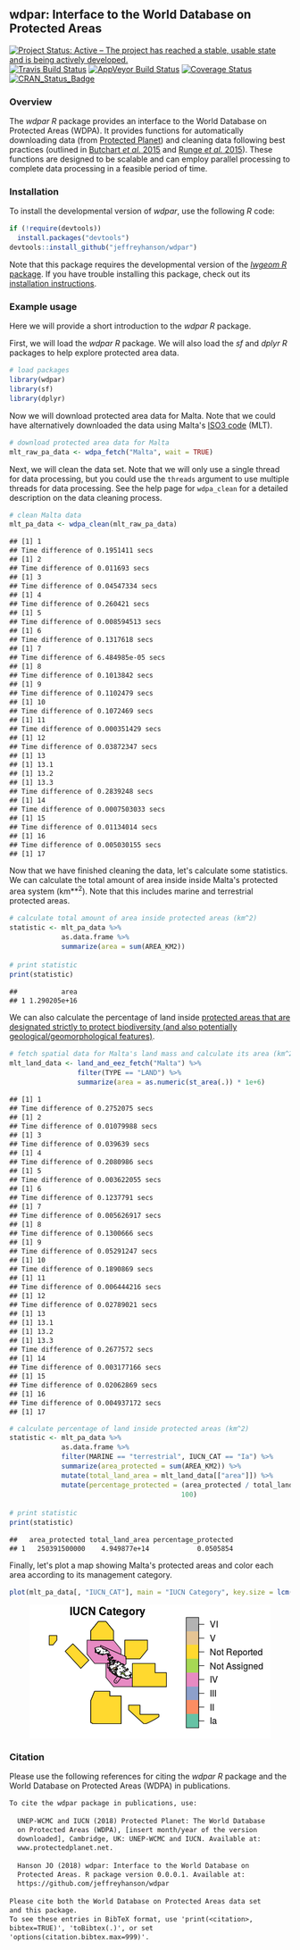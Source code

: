 
<!--- README.md is generated from README.Rmd. Please edit that file -->
wdpar: Interface to the World Database on Protected Areas
---------------------------------------------------------

[![Project Status: Active – The project has reached a stable, usable state and is being actively developed.](http://www.repostatus.org/badges/latest/active.svg)](http://www.repostatus.org/#active) [![Travis Build Status](https://img.shields.io/travis/jeffreyhanson/wdpar/master.svg?label=Mac%20OSX%20%26%20Linux)](https://travis-ci.org/jeffreyhanson/wdpar) [![AppVeyor Build Status](https://img.shields.io/appveyor/ci/jeffreyhanson/wdpa/master.svg?label=Windows)](https://ci.appveyor.com/project/jeffreyhanson/wdpar) [![Coverage Status](https://codecov.io/github/jeffreyhanson/wdpa/coverage.svg?branch=master)](https://codecov.io/github/jeffreyhanson/wdpar?branch=master) [![CRAN\_Status\_Badge](http://www.r-pkg.org/badges/version/wdpa)](https://CRAN.R-project.org/package=wdpar)

### Overview

The *wdpar R* package provides an interface to the World Database on Protected Areas (WDPA). It provides functions for automatically downloading data (from [Protected Planet](http://protectedplanet.net)) and cleaning data following best practices (outlined in [Butchart *et al.* 2015](https://dx.doi.org/10.1111/conl.12158) and [Runge *et al.* 2015](https://dx.doi.org/10.1126/science.aac9180)). These functions are designed to be scalable and can employ parallel processing to complete data processing in a feasible period of time.

### Installation

To install the developmental version of *wdpar*, use the following *R* code:

``` r
if (!require(devtools))
  install.packages("devtools")
devtools::install_github("jeffreyhanson/wdpar")
```

Note that this package requires the developmental version of the [*lwgeom R* package](https://github.com/r-spatial/lwgeom). If you have trouble installing this package, check out its [installation instructions](https://github.com/r-spatial/lwgeom).

### Example usage

Here we will provide a short introduction to the *wdpar R* package.

First, we will load the *wdpar R* package. We will also load the *sf* and *dplyr R* packages to help explore protected area data.

``` r
# load packages
library(wdpar)
library(sf)
library(dplyr)
```

Now we will download protected area data for Malta. Note that we could have alternatively downloaded the data using Malta's [ISO3 code](https://en.wikipedia.org/wiki/ISO_3166-1_alpha-3) (MLT).

``` r
# download protected area data for Malta
mlt_raw_pa_data <- wdpa_fetch("Malta", wait = TRUE)
```

Next, we will clean the data set. Note that we will only use a single thread for data processing, but you could use the `threads` argument to use multiple threads for data processing. See the help page for `wdpa_clean` for a detailed description on the data cleaning process.

``` r
# clean Malta data
mlt_pa_data <- wdpa_clean(mlt_raw_pa_data)
```

    ## [1] 1
    ## Time difference of 0.1951411 secs
    ## [1] 2
    ## Time difference of 0.011693 secs
    ## [1] 3
    ## Time difference of 0.04547334 secs
    ## [1] 4
    ## Time difference of 0.260421 secs
    ## [1] 5
    ## Time difference of 0.008594513 secs
    ## [1] 6
    ## Time difference of 0.1317618 secs
    ## [1] 7
    ## Time difference of 6.484985e-05 secs
    ## [1] 8
    ## Time difference of 0.1013842 secs
    ## [1] 9
    ## Time difference of 0.1102479 secs
    ## [1] 10
    ## Time difference of 0.1072469 secs
    ## [1] 11
    ## Time difference of 0.000351429 secs
    ## [1] 12
    ## Time difference of 0.03872347 secs
    ## [1] 13
    ## [1] 13.1
    ## [1] 13.2
    ## [1] 13.3
    ## Time difference of 0.2839248 secs
    ## [1] 14
    ## Time difference of 0.0007503033 secs
    ## [1] 15
    ## Time difference of 0.01134014 secs
    ## [1] 16
    ## Time difference of 0.005030155 secs
    ## [1] 17

Now that we have finished cleaning the data, let's calculate some statistics. We can calculate the total amount of area inside inside Malta's protected area system (km**<sup>2</sup>). Note that this includes marine and terrestrial protected areas.

``` r
# calculate total amount of area inside protected areas (km^2)
statistic <- mlt_pa_data %>%
             as.data.frame %>%
             summarize(area = sum(AREA_KM2))

# print statistic
print(statistic)
```

    ##           area
    ## 1 1.290205e+16

We can also calculate the percentage of land inside [protected areas that are designated strictly to protect biodiversity (and also potentially geological/geomorphological features)](https://www.iucn.org/theme/protected-areas/about/protected-area-categories).

``` r
# fetch spatial data for Malta's land mass and calculate its area (km^2)
mlt_land_data <- land_and_eez_fetch("Malta") %>%
                 filter(TYPE == "LAND") %>%
                 summarize(area = as.numeric(st_area(.)) * 1e+6)
```

    ## [1] 1
    ## Time difference of 0.2752075 secs
    ## [1] 2
    ## Time difference of 0.01079988 secs
    ## [1] 3
    ## Time difference of 0.039639 secs
    ## [1] 4
    ## Time difference of 0.2080986 secs
    ## [1] 5
    ## Time difference of 0.003622055 secs
    ## [1] 6
    ## Time difference of 0.1237791 secs
    ## [1] 7
    ## Time difference of 0.005626917 secs
    ## [1] 8
    ## Time difference of 0.1300666 secs
    ## [1] 9
    ## Time difference of 0.05291247 secs
    ## [1] 10
    ## Time difference of 0.1890869 secs
    ## [1] 11
    ## Time difference of 0.006444216 secs
    ## [1] 12
    ## Time difference of 0.02789021 secs
    ## [1] 13
    ## [1] 13.1
    ## [1] 13.2
    ## [1] 13.3
    ## Time difference of 0.2677572 secs
    ## [1] 14
    ## Time difference of 0.003177166 secs
    ## [1] 15
    ## Time difference of 0.02062869 secs
    ## [1] 16
    ## Time difference of 0.004937172 secs
    ## [1] 17

``` r
# calculate percentage of land inside protected areas (km^2)
statistic <- mlt_pa_data %>%
             as.data.frame %>%
             filter(MARINE == "terrestrial", IUCN_CAT == "Ia") %>%
             summarize(area_protected = sum(AREA_KM2)) %>%
             mutate(total_land_area = mlt_land_data[["area"]]) %>%
             mutate(percentage_protected = (area_protected / total_land_area) *
                                           100)

# print statistic
print(statistic)
```

    ##   area_protected total_land_area percentage_protected
    ## 1   250391500000    4.949877e+14            0.0505854

Finally, let's plot a map showing Malta's protected areas and color each area according to its management category.

``` r
plot(mlt_pa_data[, "IUCN_CAT"], main = "IUCN Category", key.size = lcm("4"))
```

<img src="man/figures/README-unnamed-chunk-9-1.png" style="display: block; margin: auto;" />

### Citation

Please use the following references for citing the *wdpar R* package and the World Database on Protected Areas (WDPA) in publications.


    To cite the wdpar package in publications, use:

      UNEP-WCMC and IUCN (2018) Protected Planet: The World Database
      on Protected Areas (WDPA), [insert month/year of the version
      downloaded], Cambridge, UK: UNEP-WCMC and IUCN. Available at:
      www.protectedplanet.net.

      Hanson JO (2018) wdpar: Interface to the World Database on
      Protected Areas. R package version 0.0.0.1. Available at:
      https://github.com/jeffreyhanson/wdpar

    Please cite both the World Database on Protected Areas data set
    and this package.
    To see these entries in BibTeX format, use 'print(<citation>,
    bibtex=TRUE)', 'toBibtex(.)', or set
    'options(citation.bibtex.max=999)'.
